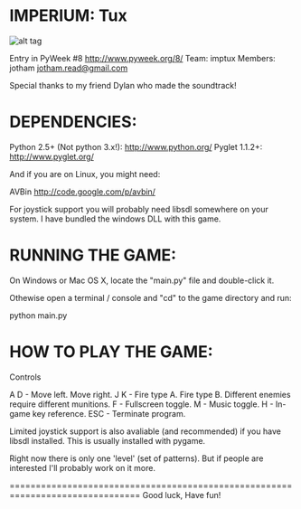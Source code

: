 IMPERIUM: Tux
===============================================================================

![alt tag](https://raw.githubusercontent.com/jotham/imptux/master/progress_screens/MAY032009.png)

Entry in PyWeek #8 <http://www.pyweek.org/8/>
Team:    imptux
Members: jotham <jotham.read@gmail.com>


Special thanks to my friend Dylan who made the soundtrack!

DEPENDENCIES:
===============================================================================

  Python 2.5+ (Not python 3.x!): http://www.python.org/
  Pyglet 1.1.2+:                 http://www.pyglet.org/
  
And if you are on Linux, you might need:

  AVBin              http://code.google.com/p/avbin/

For joystick support you will probably need libsdl somewhere on your system.
I have bundled the windows DLL with this game.


RUNNING THE GAME:
===============================================================================

On Windows or Mac OS X, locate the "main.py" file and double-click it.

Othewise open a terminal / console and "cd" to the game directory and run:

  python main.py


HOW TO PLAY THE GAME:
===============================================================================

Controls

  A D - Move left. Move right.
  J K - Fire type A. Fire type B. Different enemies require different
        munitions.
  F   - Fullscreen toggle.
  M   - Music toggle.
  H   - In-game key reference.
  ESC - Terminate program.

Limited joystick support is also avaliable (and recommended) if you have
libsdl installed.  This is usually installed with pygame.

Right now there is only one 'level' (set of patterns).  But if people are
interested I'll probably work on it more.


===============================================================================
Good luck, Have fun!

